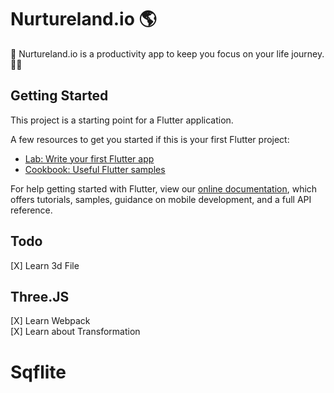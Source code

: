# Nurtureland.io 🌎

🏁 Nurtureland.io is a productivity app to keep you focus on your life journey. 🏃‍♂️

## Getting Started

This project is a starting point for a Flutter application.

A few resources to get you started if this is your first Flutter project:

- [Lab: Write your first Flutter app](https://flutter.dev/docs/get-started/codelab)
- [Cookbook: Useful Flutter samples](https://flutter.dev/docs/cookbook)

For help getting started with Flutter, view our
[online documentation](https://flutter.dev/docs), which offers tutorials,
samples, guidance on mobile development, and a full API reference.

## Todo
[X] Learn 3d File <br>


## Three.JS
[X] Learn Webpack <br>
[X] Learn about Transformation

# Sqflite

